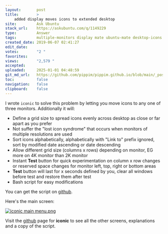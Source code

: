 ```yaml
---
layout:       post
title:        >
    added display moves icons to extended desktop
site:         Ask Ubuntu
stack_url:    https://askubuntu.com/q/1149229
type:         Answer
tags:         multiple-monitors display mate ubuntu-mate desktop-icons iconic
created_date: 2019-06-07 02:41:27
edit_date:    
votes:        "2 "
favorites:    
views:        "2,579 "
accepted:     
uploaded:     2025-01-01 04:48:59
git_md_url:   https://github.com/pippim/pippim.github.io/blob/main/_posts/2019/2019-06-07-added-display-moves-icons-to-extended-desktop.md
toc:          false
navigation:   false
clipboard:    false
---
```


I wrote `iconic` to solve this problem by letting you move icons to any one of three monitors. Additionally it will:

- Define a grid size to spread icons evenly across desktop as close or far apart as you prefer
- Not suffer the "lost icon syndrome" that occurs when monitors of multiple resolutions are used
- Sort icons alphabetically, alphabetically with "Link to" prefix ignored, sort by modified date ascending or date descending
- Allow different grid size (columns x rows) depending on monitor, EG more on 4K monitor than 2K monitor
- Instant **Test** button for quick experimentation on column x row changes or reserved space changes for monitor left, top, right or bottom areas
- **Test** button will last for x seconds defined by you, clear all windows before test and restore them after test
- Bash script for easy modifications

You can get the script on [github][1].

Here's the main screen:

[![iconic main menu.png][2]][2]

Visit the [github][1] page for **iconic** to see all the other screens, explanations and a copy of the script.


  [1]: https://github.com/WinEunuuchs2Unix/iconic
  [2]: https://pippim.github.io/assets/img/posts/2019/Q45Pz.png
